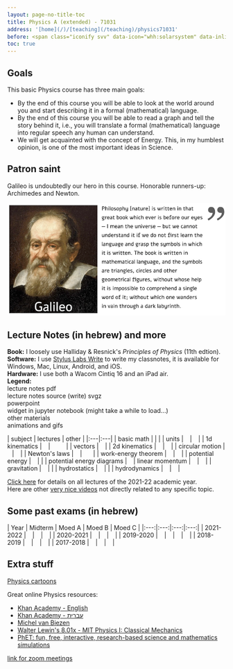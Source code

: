 ```yaml
---
layout: page-no-title-toc
title: Physics A (extended) - 71031
address: '[home](/)/[teaching](/teaching)/physics71031'
before: <span class="iconify svv" data-icon="whh:solarsystem" data-inline="false"></span>
toc: true
---
```


<!-- <header class="post-header">
    <h1 class="post-title" style="text-align:center"><span class="iconify" data-icon="whh:solarsystem" data-inline="false"></span>
{{ page.title | escape }}</h1>
</header> -->

## Goals

This basic Physics course has three main goals:
* By the end of this course you will be able to look at the world around you and start describing it in a formal (mathematical) language.
* By the end of this course you will be able to read a graph and tell the story behind it, i.e., you will translate a formal (mathematical) language into regular speech any human can understand.
* We will get acquainted with the concept of Energy. This, in my humblest opinion, is one of the most important ideas in Science.

## Patron saint

Galileo is undoubtedly our hero in this course. Honorable runners-up: Archimedes and Newton.

![](/archive/physics/gifs/Galileo-quote.png)

## Lecture Notes (in hebrew) and more

**Book:**
I loosely use Halliday & Resnick's *Principles of Physics* (11th edtion).  
**Software:**
I use [Stylus Labs Write](http://www.styluslabs.com/) to write my classnotes, it is available for Windows, Mac, Linux, Android, and iOS.  
**Hardware:**
I use both a Wacom Cintiq 16 and an iPad air.  
**Legend:**  
<span class="iconify" data-icon="bi:file-earmark-pdf-fill" data-inline="false"></span> lecture notes pdf   
<span class="iconify" data-icon="teenyicons:svg-outline" data-inline="false"></span> lecture notes source (write) svgz  
<span class="iconify" data-icon="fa-regular:file-powerpoint" data-inline="false"></span> powerpoint  
<span class="iconify" data-icon="simple-icons:jupyter" data-inline="false"></span> widget in jupyter notebook (might take a while to load...)  
<i class="fas fa-images fa-fw fa-lg svv"></i> other materials  
<span class="iconify" data-icon="teenyicons:gif-outline" data-inline="false"></span> animations and gifs  

| subject | lectures | other |
|:---|:---|
| basic math |  | [<i class="fas fa-images fa-fw fa-lg svv"></i>](extra/extra-basic-math) |
| units | [<span class="iconify" data-icon="bi:file-earmark-pdf-fill" data-inline="false"></span>](/archive/physics/lectures/guide-00-units.pdf) &ensp; [<span class="iconify" data-icon="teenyicons:svg-outline" data-inline="false"></span>](/archive/physics/lectures/guide-00-units.svgz) | [<i class="fas fa-images fa-fw fa-lg svv"></i>](extra/extra-units) &ensp; [<span class="iconify" data-icon="teenyicons:gif-outline" data-inline="false"></span>](/teaching/physics71031/gifs/units) |
| 1d kinematics | [<span class="iconify" data-icon="bi:file-earmark-pdf-fill" data-inline="false"></span>](/archive/physics/lectures/guide-01-kinematics1d.pdf) &ensp; [<span class="iconify" data-icon="teenyicons:svg-outline" data-inline="false"></span>](/archive/physics/lectures/guide-01-kinematics1d.svgz) | [<span class="iconify" data-icon="fa-regular:file-powerpoint" data-inline="false"></span>](/archive/physics/lectures/kinematics1d.pptx) &ensp; [<span class="iconify" data-icon="simple-icons:jupyter" data-inline="false"></span>](https://mybinder.org/v2/gh/yairmau/website/HEAD?labpath=archive%2Fphysics%2Fwidgets%2Finstantaneous_velocity.ipynb) &ensp; [<i class="fas fa-images fa-fw fa-lg svv"></i>](extra/extra-1d-kinematics) &ensp; [<span class="iconify" data-icon="teenyicons:gif-outline" data-inline="false"></span>](/teaching/physics71031/gifs/kinematics) |
| vectors | [<span class="iconify" data-icon="bi:file-earmark-pdf-fill" data-inline="false"></span>](/archive/physics/lectures/guide-02-vectors.pdf) &ensp; [<span class="iconify" data-icon="teenyicons:svg-outline" data-inline="false"></span>](/archive/physics/lectures/guide-02-vectors.svgz) |
| 2d kinematics | [<span class="iconify" data-icon="bi:file-earmark-pdf-fill" data-inline="false"></span>](/archive/physics/lectures/guide-02-kinematics-2d.pdf) &ensp; [<span class="iconify" data-icon="teenyicons:svg-outline" data-inline="false"></span>](/archive/physics/lectures/guide-kinematics-2d.svgz) | [<span class="iconify" data-icon="simple-icons:jupyter" data-inline="false"></span>](https://mybinder.org/v2/gh/yairmau/website/HEAD?labpath=archive%2Fphysics%2Fwidgets%2Fmax_range_alpha.ipynb) &ensp; [<span class="iconify" data-icon="teenyicons:gif-outline" data-inline="false"></span>](/teaching/physics71031/gifs/kinematics) |
| circular motion | [<span class="iconify" data-icon="bi:file-earmark-pdf-fill" data-inline="false"></span>](/archive/physics/lectures/guide-02-circular-motion.pdf) &ensp; [<span class="iconify" data-icon="teenyicons:svg-outline" data-inline="false"></span>](/archive/physics/lectures/guide-02-circular-motion.svgz) | [<span class="iconify" data-icon="fa-regular:file-powerpoint" data-inline="false"></span>](/archive/physics/lectures/circular-motion.pptx) &ensp; [<span class="iconify" data-icon="teenyicons:gif-outline" data-inline="false"></span>](/teaching/physics71031/gifs/kinematics) |
| Newton's laws | [<span class="iconify" data-icon="bi:file-earmark-pdf-fill" data-inline="false"></span>](/archive/physics/lectures/guide-03-newtons-laws.pdf) &ensp; [<span class="iconify" data-icon="teenyicons:svg-outline" data-inline="false"></span>](/archive/physics/lectures/guide-03-newtons-laws.svgz) | [<span class="iconify" data-icon="fa-regular:file-powerpoint" data-inline="false"></span>](/archive/physics/lectures/newton1and2.pptx) &ensp; [<span class="iconify" data-icon="fa-regular:file-powerpoint" data-inline="false"></span>](/archive/physics/lectures/newton3.pptx) &ensp; [<span class="iconify" data-icon="teenyicons:gif-outline" data-inline="false"></span>](/teaching/physics71031/gifs/newtons-laws) |
| work-energy theorem | [<span class="iconify" data-icon="bi:file-earmark-pdf-fill" data-inline="false"></span>](/archive/physics/lectures/guide-04-work-energy.pdf) &ensp; [<span class="iconify" data-icon="teenyicons:svg-outline" data-inline="false"></span>](/archive/physics/lectures/guide-04-work-energy.svgz) | [<span class="iconify" data-icon="simple-icons:jupyter" data-inline="false"></span>](https://mybinder.org/v2/gh/yairmau/website/HEAD?labpath=archive%2Fphysics%2Fwidgets%2Friemann_integral.ipynb) &ensp; [<span class="iconify" data-icon="teenyicons:gif-outline" data-inline="false"></span>](/teaching/physics71031/gifs/energy) |
| potential energy | [<span class="iconify" data-icon="bi:file-earmark-pdf-fill" data-inline="false"></span>](/archive/physics/lectures/guide-04-potential-energy-U.pdf) &ensp; [<span class="iconify" data-icon="teenyicons:svg-outline" data-inline="false"></span>](/archive/physics/lectures/guide-04-potential-energy-U.svgz) | [<span class="iconify" data-icon="teenyicons:gif-outline" data-inline="false"></span>](/teaching/physics71031/gifs/energy) |
| potential energy diagrams | [<span class="iconify" data-icon="bi:file-earmark-pdf-fill" data-inline="false"></span>](/archive/physics/lectures/guide-04-potential-energy-diagram.pdf) &ensp; [<span class="iconify" data-icon="teenyicons:svg-outline" data-inline="false"></span>](/archive/physics/lectures/guide-04-potential-energy-diagram.svgz)
| linear momentum | [<span class="iconify" data-icon="bi:file-earmark-pdf-fill" data-inline="false"></span>](/archive/physics/lectures/guide-05-linear-momentum.pdf) &ensp; [<span class="iconify" data-icon="teenyicons:svg-outline" data-inline="false"></span>](/archive/physics/lectures/guide-05-linear-momentum.svgz) | [<span class="iconify" data-icon="teenyicons:gif-outline" data-inline="false"></span>](/teaching/physics71031/gifs/linear-momentum) &ensp; [<i class="fas fa-images fa-fw fa-lg svv"></i>](extra/extra-momentum)|
| gravitation | [<span class="iconify" data-icon="bi:file-earmark-pdf-fill" data-inline="false"></span>](/archive/physics/lectures/guide-06-gravitation.pdf) &ensp; [<span class="iconify" data-icon="teenyicons:svg-outline" data-inline="false"></span>](/archive/physics/lectures/guide-06-gravitation.svgz) | [<span class="iconify" data-icon="fa-regular:file-powerpoint" data-inline="false"></span>](/archive/physics/lectures/earth-moon.pptx) |
| hydrostatics | [<span class="iconify" data-icon="bi:file-earmark-pdf-fill" data-inline="false"></span>](/archive/physics/lectures/guide-07-hydrostatics.pdf)  &ensp; [<span class="iconify" data-icon="teenyicons:svg-outline" data-inline="false"></span>](/archive/physics/lectures/guide-07-hydrostatics.svgz) | [<span class="iconify" data-icon="teenyicons:gif-outline" data-inline="false"></span>](/teaching/physics71031/gifs/fluids) |
| hydrodynamics | [<span class="iconify" data-icon="bi:file-earmark-pdf-fill" data-inline="false"></span>](/archive/physics/lectures/guide-07-hydrodynamics.pdf) &ensp; [<span class="iconify" data-icon="teenyicons:svg-outline" data-inline="false"></span>](/archive/physics/lectures/guide-07-hydrodynamics.svgz) | [<span class="iconify" data-icon="fa-regular:file-powerpoint" data-inline="false"></span>](/archive/physics/lectures/hydrodynamics.pptx) &ensp; [<span class="iconify" data-icon="teenyicons:gif-outline" data-inline="false"></span>](/teaching/physics71031/gifs/fluids)|

[Click here](https://docs.google.com/spreadsheets/d/1b0t98d7-tW82mCmukKrkjHK8gLdNHGRLrD-HxN_luNc/edit#gid=0) for details on all lectures of the 2021-22 academic year.  
Here are other [very nice videos](/teaching/physics71031/gifs/wow) not directly related to any specific topic.

## Some past exams (in hebrew)

| Year | Midterm | Moed A | Moed B | Moed C |
|:---:|:---:|:---:|:---:|
| 2021-2022 | [<span class="iconify" data-icon="bi:question-square-fill" data-inline="false"></span>](/archive/physics/exams/2022-71031-bochan.pdf) &ensp; [<span class="iconify" data-icon="bi:exclamation-square" data-inline="false"></span>](/archive/physics/exams/2022-71031-bochan-solution.pdf) | [<span class="iconify" data-icon="bi:question-square-fill" data-inline="false"></span>](/archive/physics/exams/2022-71031-moed-A.pdf) &ensp; [<span class="iconify" data-icon="bi:exclamation-square" data-inline="false"></span>](/archive/physics/exams/2022-71031-moed-A-solution.pdf) | [<span class="iconify" data-icon="bi:question-square-fill" data-inline="false"></span>](/archive/physics/exams/2022-71031-moed-B.pdf) &ensp; [<span class="iconify" data-icon="bi:exclamation-square" data-inline="false"></span>](/archive/physics/exams/2022-71031-moed-B-solution.pdf) |
| 2020-2021 | [<span class="iconify" data-icon="bi:question-square-fill" data-inline="false"></span>](/archive/physics/exams/2021-71031-bochan.pdf) &ensp; [<span class="iconify" data-icon="bi:exclamation-square" data-inline="false"></span>](/archive/physics/exams/2021-71031-bochan-solution.pdf) | [<span class="iconify" data-icon="bi:question-square-fill" data-inline="false"></span>](/archive/physics/exams/2021-71031-moed-A.pdf) &ensp; [<span class="iconify" data-icon="bi:exclamation-square" data-inline="false"></span>](/archive/physics/exams/2021-71031-moed-A-solution.pdf) | [<span class="iconify" data-icon="bi:question-square-fill" data-inline="false"></span>](/archive/physics/exams/2021-71031-moed-B.pdf) &ensp; [<span class="iconify" data-icon="bi:exclamation-square" data-inline="false"></span>](/archive/physics/exams/2021-71031-moed-B-solution.pdf) |
| 2019-2020 | [<span class="iconify" data-icon="bi:question-square-fill" data-inline="false"></span>](/archive/physics/exams/2020-71031-bochan.pdf) &ensp; [<span class="iconify" data-icon="bi:exclamation-square" data-inline="false"></span>](/archive/physics/exams/2020-71031-bochan-solution.pdf) | [<span class="iconify" data-icon="bi:question-square-fill" data-inline="false"></span>](/archive/physics/exams/2020-71031-moed-A.pdf) &ensp; [<span class="iconify" data-icon="bi:exclamation-square" data-inline="false"></span>](/archive/physics/exams/2020-71031-moed-A-solution.pdf) | [<span class="iconify" data-icon="bi:question-square-fill" data-inline="false"></span>](/archive/physics/exams/2020-71031-moed-B.pdf) &ensp; [<span class="iconify" data-icon="bi:exclamation-square" data-inline="false"></span>](/archive/physics/exams/2020-71031-moed-B-solution.pdf) | [<span class="iconify" data-icon="bi:question-square-fill" data-inline="false"></span>](/archive/physics/exams/2020-71031-moed-C.pdf) &ensp; [<span class="iconify" data-icon="bi:exclamation-square" data-inline="false"></span>](/archive/physics/exams/2020-71031-moed-C-solution.pdf) |
| 2018-2019 | [<span class="iconify" data-icon="bi:question-square-fill" data-inline="false"></span>](/archive/physics/exams/2019-71031-bochan.pdf) &ensp; [<span class="iconify" data-icon="bi:exclamation-square" data-inline="false"></span>](/archive/physics/exams/2019-71031-bochan-solution.pdf) | [<span class="iconify" data-icon="bi:question-square-fill" data-inline="false"></span>](/archive/physics/exams/2019-71031-moed-A.pdf) &ensp; [<span class="iconify" data-icon="bi:exclamation-square" data-inline="false"></span>](/archive/physics/exams/2019-71031-moed-A-solution.pdf) | [<span class="iconify" data-icon="bi:question-square-fill" data-inline="false"></span>](/archive/physics/exams/2019-71031-moed-B.pdf) &ensp; [<span class="iconify" data-icon="bi:exclamation-square" data-inline="false"></span>](/archive/physics/exams/2019-71031-moed-B-solution.pdf) |
| 2017-2018 | [<span class="iconify" data-icon="bi:question-square-fill" data-inline="false"></span>](/archive/physics/exams/2018-71031-bochan.pdf) &ensp; [<span class="iconify" data-icon="bi:exclamation-square" data-inline="false"></span>](/archive/physics/exams/2018-71031-bochan-solution.pdf) | [<span class="iconify" data-icon="bi:question-square-fill" data-inline="false"></span>](/archive/physics/exams/2018-71031-moed-A.pdf) &ensp; [<span class="iconify" data-icon="bi:exclamation-square" data-inline="false"></span>](/archive/physics/exams/2018-71031-moed-A-solution.pdf) | [<span class="iconify" data-icon="bi:question-square-fill" data-inline="false"></span>](/archive/physics/exams/2018-71031-moed-B.pdf) &ensp; [<span class="iconify" data-icon="bi:exclamation-square" data-inline="false"></span>](/archive/physics/exams/2018-71031-moed-B-solution.pdf) |


## Extra stuff

[Physics cartoons](/teaching/physics71031/gifs/cartoons)

Great online Physics resources:
* [Khan Academy - English](https://www.khanacademy.org/science/physics)
* [Khan Academy - עברית](http://www.hebrewkhan.org/#physics)
* [Michel van Biezen](https://www.youtube.com/c/MichelvanBiezen/playlists)
* [Walter Lewin's 8.01x - MIT Physics I: Classical Mechanics](https://www.youtube.com/playlist?list=PLyQSN7X0ro203puVhQsmCj9qhlFQ-As8e)
* [PhET: fun, free, interactive, research-based science and mathematics simulations](https://phet.colorado.edu/en/simulations/filter?subjects=motion,work-energy-and-power&type=html&sort=alpha&view=grid)

[link for zoom meetings](https://huji.zoom.us/my/yairmau)
